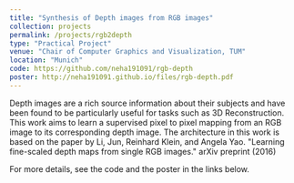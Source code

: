 ```yaml
---
title: "Synthesis of Depth images from RGB images"
collection: projects
permalink: /projects/rgb2depth
type: "Practical Project"
venue: "Chair of Computer Graphics and Visualization, TUM"
location: "Munich"
code: https://github.com/neha191091/rgb-depth
poster: http://neha191091.github.io/files/rgb-depth.pdf
---
```


Depth images are a rich source information about their subjects and have been found to be
particularly useful for tasks such as 3D Reconstruction. This work aims to learn a supervised 
pixel to pixel mapping from an RGB image to its corresponding depth image. The architecture in 
this work is based on the paper by Li, Jun, Reinhard Klein, and Angela Yao. "Learning fine-scaled
depth maps from single RGB images." arXiv preprint (2016) 

For more details, see the code and the poster in the links below.